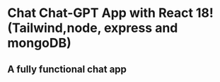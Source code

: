 # Chat Chat-GPT App with React 18! (Tailwind,node, express and mongoDB)

## A fully functional chat app 